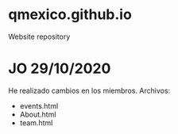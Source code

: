 # qmexico.github.io
Website repository

# JO 29/10/2020
He realizado cambios en los miembros.
Archivos:
- events.html
- About.html
- team.html
